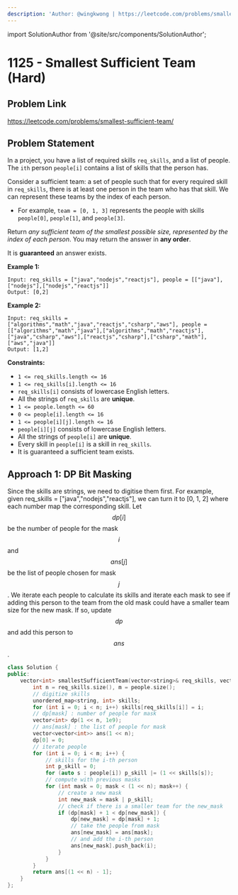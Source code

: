 ```yaml
---
description: 'Author: @wingkwong | https://leetcode.com/problems/smallest-sufficient-team/'
---
```


import SolutionAuthor from '@site/src/components/SolutionAuthor';

# 1125 - Smallest Sufficient Team (Hard)

## Problem Link

https://leetcode.com/problems/smallest-sufficient-team/

## Problem Statement

In a project, you have a list of required skills `req_skills`, and a list of people. The `ith` person `people[i]` contains a list of skills that the person has.

Consider a sufficient team: a set of people such that for every required skill in `req_skills`, there is at least one person in the team who has that skill. We can represent these teams by the index of each person.

* For example, `team = [0, 1, 3]` represents the people with skills `people[0]`, `people[1]`, and `people[3]`.

Return _any sufficient team of the smallest possible size, represented by the index of each person_. You may return the answer in **any order**.

It is **guaranteed** an answer exists.

**Example 1:**

```
Input: req_skills = ["java","nodejs","reactjs"], people = [["java"],["nodejs"],["nodejs","reactjs"]]
Output: [0,2]
```

**Example 2:**

```
Input: req_skills = ["algorithms","math","java","reactjs","csharp","aws"], people = [["algorithms","math","java"],["algorithms","math","reactjs"],["java","csharp","aws"],["reactjs","csharp"],["csharp","math"],["aws","java"]]
Output: [1,2]
```

**Constraints:**

* `1 <= req_skills.length <= 16`
* `1 <= req_skills[i].length <= 16`
* `req_skills[i]` consists of lowercase English letters.
* All the strings of `req_skills` are **unique**.
* `1 <= people.length <= 60`
* `0 <= people[i].length <= 16`
* `1 <= people[i][j].length <= 16`
* `people[i][j]` consists of lowercase English letters.
* All the strings of `people[i]` are **unique**.
* Every skill in `people[i]` is a skill in `req_skills`.
* It is guaranteed a sufficient team exists.

## Approach 1: DP Bit Masking

Since the skills are strings, we need to digitise them first. For example, given req\_skills = \["java","nodejs","reactjs"], we can turn it to \[0, 1, 2] where each number map the corresponding skill. Let $$dp[i]$$ be the number of people for the mask $$i$$ and $$ans[j]$$ be the list of people chosen for mask $$j$$. We iterate each people to calculate its skills and iterate each mask to see if adding this person to the team from the old mask could have a smaller team size for the new mask. If so, update $$dp$$ and add this person to $$ans$$.

<SolutionAuthor name="@wingkwong"/>

```cpp
class Solution {
public:
    vector<int> smallestSufficientTeam(vector<string>& req_skills, vector<vector<string>>& people) {
        int n = req_skills.size(), m = people.size();
        // digitize skills
        unordered_map<string, int> skills;
        for (int i = 0; i < n; i++) skills[req_skills[i]] = i;
        // dp[mask] : number of people for mask
        vector<int> dp(1 << n, 1e9);
        // ans[mask] : the list of people for mask
        vector<vector<int>> ans(1 << n);
        dp[0] = 0;
        // iterate people
        for (int i = 0; i < m; i++) {
            // skills for the i-th person
            int p_skill = 0;
            for (auto s : people[i]) p_skill |= (1 << skills[s]);
            // compute with previous masks
            for (int mask = 0; mask < (1 << n); mask++) {
                // create a new mask
                int new_mask = mask | p_skill;
                // check if there is a smaller team for the new_mask
                if (dp[mask] + 1 < dp[new_mask]) {
                    dp[new_mask] = dp[mask] + 1;
                    // take the people from mask
                    ans[new_mask] = ans[mask];    
                    // and add the i-th person
                    ans[new_mask].push_back(i);
                }
            }
        } 
        return ans[(1 << n) - 1];
    }
};
```
